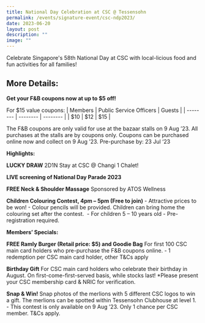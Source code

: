 ```yaml
---
title: National Day Celebration at CSC @ Tessensohn
permalink: /events/signature-event/csc-ndp2023/
date: 2023-06-20
layout: post
description: ""
image: ""
---
```

Celebrate Singapore's 58th National Day at CSC with local-licious food and fun activities for all families!

  

More Details:
-------------

**Get your F&B coupons now at up to $5 off!**

For $15 value coupons:
| Members | Public Service Officers | Guests |
| -------- | -------- | -------- |
| $10     | $12     | $15     |


The F&B coupons are only valid for use at the bazaar stalls on 9 Aug ’23. All purchases at the stalls are by coupons only. Coupons can be purchased online now and collect on 9 Aug ’23. Pre-purchase by: 23 Jul ‘23

**Highlights:**

**LUCKY DRAW** 2D1N Stay at CSC @ Changi 1 Chalet!

**LIVE screening of National Day Parade 2023**

**FREE Neck & Shoulder Massage** Sponsored by ATOS Wellness

**Children Colouring Contest, 4pm – 5pm (Free to join)** - Attractive prices to be won! - Colour pencils will be provided. Children can bring home the colouring set after the contest.  - For children 5 – 10 years old - Pre-registration required.

**Members’ Specials:**

**FREE Ramly Burger (Retail price: $5) and Goodie Bag** For first 100 CSC main card holders who pre-purchase the F&B coupons online. - 1 redemption per CSC main card holder, other T&Cs apply

**Birthday Gift** For CSC main card holders who celebrate their birthday in August. On first-come-first-served basis, while stocks last! \*Please present your CSC membership card & NRIC for verification.

**Snap & Win!** Snap photos of the merlions with 5 different CSC logos to win a gift. The merlions can be spotted within Tessensohn Clubhouse at level 1. - This contest is only available on 9 Aug ’23. Only 1 chance per CSC member. T&Cs apply.